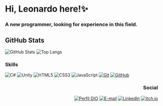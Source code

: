 # Hi, Leonardo here!✨

### A new programmer, looking for experience in this field.

## GitHub Stats

![GitHub Stats](https://github-readme-stats.vercel.app/api?username=leozende&bg_color=00000f&border_color=00FFFF&show_icons=true&icon_color=00f7ff&title_color=00FFFF&text_color=30A3DC)
![Top Langs](https://github-readme-stats-git-masterrstaa-rickstaa.vercel.app/api/top-langs/?username=leozende&bg_color=00000f&border_color=00FFFF&title_color=00FFFF&text_color=30A3DC)

### Skills

![C#](https://img.shields.io/badge/C%23-00000F?style=for-the-badge&logo=c-sharp&logoColor=823085)
![Unity](https://img.shields.io/badge/Unity-00000F?style=for-the-badge&logo=unity&logoColor=white)
![HTML5](https://img.shields.io/badge/HTML-00000F?style=for-the-badge&logo=html5&logoColor=30A3DC)
![CSS3](https://img.shields.io/badge/CSS3-00000F?style=for-the-badge&logo=css3&logoColor=E94D5F)
![JavaScript](https://img.shields.io/badge/JavaScript-00000F?style=for-the-badge&logo=javascript&logoColor=30A3DC)
[![Git](https://img.shields.io/badge/Git-00000F?style=for-the-badge&logo=git&logoColor=E94D5F)](https://git-scm.com/doc)
[![GitHub](https://img.shields.io/badge/GitHub-00000F?style=for-the-badge&logo=github&logoColor=30A3DC)](https://docs.github.com/)

<div style="text-align: right"> 

### Social

[![Perfil DIO](https://img.shields.io/badge/-My%20DIO%20Perfil-30A3DC?style=for-the-badge)](https://web.dio.me/users/leonardo_nakashima)
[![E-mail](https://img.shields.io/badge/-Email-00000F?style=for-the-badge&logo=microsoft-outlook&logoColor=E94D5F)](mailto:waterwhirl@hotmail.com)
[![LinkedIn](https://img.shields.io/badge/-LinkedIn-00000F?style=for-the-badge&logo=linkedin&logoColor=30A3DC)](https://www.linkedin.com/in/leonardo-rezende-nakashima/)
[![itch.io](https://img.shields.io/badge/-itch.io-00000F?style=for-the-badge&logo=itch.io&logoColor=E94D5F)](https://itch.io/profile/waterwhirl)

</div>
